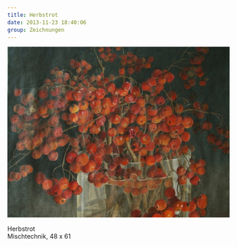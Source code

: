 ```yaml
---
title: Herbstrot
date: 2013-11-23 18:40:06
group: Zeichnungen
---
```

![Herbstrot](/img/zeichnungen/herbstrot.jpg)

Herbstrot<br>
Mischtechnik, 48 x 61
